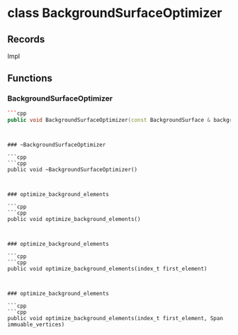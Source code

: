 # class BackgroundSurfaceOptimizer


## Records

Impl



## Functions

### BackgroundSurfaceOptimizer

```cpp
```cpp
public void BackgroundSurfaceOptimizer(const BackgroundSurface & background, BackgroundSurfaceModifier & modifier)
```
```


### ~BackgroundSurfaceOptimizer

```cpp
```cpp
public void ~BackgroundSurfaceOptimizer()
```
```


### optimize_background_elements

```cpp
```cpp
public void optimize_background_elements()
```
```


### optimize_background_elements

```cpp
```cpp
public void optimize_background_elements(index_t first_element)
```
```


### optimize_background_elements

```cpp
```cpp
public void optimize_background_elements(index_t first_element, Span immuable_vertices)
```
```




